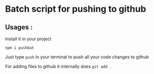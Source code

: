 # Batch script for pushing to github

## Usages :
Install it in your project

```npm i pushbat```

Just type ```push``` in your terminal to push all your code changes to github

For adding files to github it internally does ```git add .```
